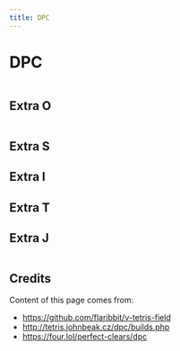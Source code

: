 ```yaml
---
title: DPC
---
```


# DPC

<div class="setups-container">

## Extra O

<TDPC name="KURUMA" v-bind="extra_O.O2J" />
<TDPC name="TSD DPC" v-bind="extra_O.J2O" />
<TDPC name="TKISHIFT" v-bind="extra_O.TKISHIFT" />
<TDPC name="ALBY" v-bind="extra_O.ALBY" />
<TDPC name="1-TILE FALLBACK" v-bind="extra_O.FALLBACK" />
<TDPC name="TS&TET" v-bind="extra_O.TSTET" />

## Extra S

<TDPC name="KURUMA" v-bind="extra_S.O2S" />
<TDPC name="HOLD O" v-bind="extra_S.HOLDO" />
<TDPC name="LIME" v-bind="extra_S.S2O" />

## Extra I

<TDPC name="TKI DPC" v-bind="extra_I.I2L2O" />
<TDPC name="BUTTER" v-bind="extra_I.BUTTER" />
<TDPC name="DECENT VARIANT" v-bind="extra_I.DECENT" />
<TDPC name="BIG L" v-bind="extra_I.BIGL" />

## Extra T

<TDPC name="MKO" v-bind="extra_T.MKO" />
<TDPC name="UPSIDEDOWN SPC" v-bind="extra_T.UPSIDEDOWN" />
<TDPC name="FULL COVER" v-bind="extra_T.ALL" />
<TDPC name="ELEPHANT" v-bind="extra_T.ELEPHANT" />

## Extra J

<TDPC name="OJ and ZS" v-bind="extra_J.OJZS" />
<TDPC name="OJ and SZ" v-bind="extra_J.OJSZ" />
<TDPC name="JO" v-bind="extra_J.JO" />

</div>

## Credits

Content of this page comes from:

- https://github.com/flaribbit/v-tetris-field
- http://tetris.johnbeak.cz/dpc/builds.php
- https://four.lol/perfect-clears/dpc

<!-- end -->

<script setup>
import TDPC from "../src/TDPC.vue";
import { extra_O, extra_T, extra_S, extra_Z, extra_I, extra_J, extra_L } from "../src/data";
</script>

<style>
.container {
  max-width: 90vw !important;
}
.fumen-item {
  width: 180px;
}
.setups-container {
    display: flex;
    flex-wrap: wrap;
}
.setups-container h2 {
    width: 100%;
}
</style>
